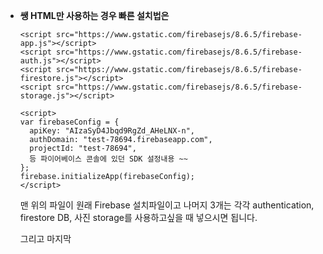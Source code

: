 - **쌩 HTML만 사용하는 경우 빠른 설치법은**
    
    ```tsx
    <script src="https://www.gstatic.com/firebasejs/8.6.5/firebase-app.js"></script>
    <script src="https://www.gstatic.com/firebasejs/8.6.5/firebase-auth.js"></script>
    <script src="https://www.gstatic.com/firebasejs/8.6.5/firebase-firestore.js"></script>
    <script src="https://www.gstatic.com/firebasejs/8.6.5/firebase-storage.js"></script>
    
    <script>
    var firebaseConfig = {
      apiKey: "AIzaSyD4Jbqd9RgZd_AHeLNX-n",
      authDomain: "test-78694.firebaseapp.com",
      projectId: "test-78694",
      등 파이어베이스 콘솔에 있던 SDK 설정내용 ~~
    };
    firebase.initializeApp(firebaseConfig);
    </script>
    ```
    
    맨 위의 파일이 원래 Firebase 설치파일이고 나머지 3개는 각각 authentication, firestore DB, 사진 storage를 사용하고싶을 때 넣으시면 됩니다.
    
    그리고 마지막 <script>태그는 firebase 홈피에서 프로젝트 만들면 자동으로 만들어주는 코든데 거기있던거 복붙하시면 됩니다.
    
    근데 복붙하실 때
    
    import { initializeApp } from "firebase/app"; 이건 필요없고 (9버전에서만 필요)
    
    const app = initializeApp(firebaseConfig); 이거 대신
    
    firebase.initializeApp(firebaseConfig); 저처럼 이렇게 쓰시길 바랍니다.
    
    설치 끝
    
- **내가 리액트나 뷰를 사용하는 경우 설치법은**
    
    ```tsx
    npm install firebase@8.6.5
    ```
    
    프로젝트경로에서 터미널을 오픈하신 후 입력하면 끝입니다.
    
    그리고 index.js 파일에
    
    ```tsx
    import firebase from "firebase/app";
    import "firebase/firestore";
    
    var firebaseConfig = {
      apiKey: "AIzaSyD4Jbqd9RgZd_AHeLNX-n",
      authDomain: "test-78694.firebaseapp.com",
      projectId: "test-78694",
      등 파이어베이스 콘솔에 있던 SDK 설정내용 ~~
    };
    
    firebase.initializeApp(firebaseConfig);
    export const db = firebase.firestore();
    ```
    
    아무데나 입력합니다.
    

프로젝트에서 위의 방법으로 설치 후,

Firebase console 에서 프로젝트를 생성합니다.

[로그인 - Google 계정](https://console.firebase.google.com/u/0/?hl=ko&pli=1)

1. 프로젝트 만들기
    1. 이름정하기
    2. 애널리틱스 선택하기 (자유)
2. 설정하기
    
    Authentication(인증), Firestore(DB), Storage(이미지 업로드용) 시작하기 
    
    DB위치는 asia-northeast3(서울) 선택
    
3. 터미널에 firebase tool 설치
    
    npm install -g firebase-tools@9.12.1
    
    맥북 권한 오류시 이렇게 입력 sudo npm install -g firebase-tools@9.12.1
    
4. firebase 명령어 입력
    
    firebase login (구글 로그인)
    
    firebase init (시작하기)
    
5. index.html 정리하기
    
    복잡한거 싫으니 깔끔하게 정리하기
    
    ```tsx
    <!DOCTYPE html>
    <html>
    <head>
      <meta charset="UTF-8">
      <meta http-equiv="X-UA-Compatible" content="IE=edge">
      <meta name="viewport" content="width=device-width, initial-scale=1.0">
      <title>Document</title>
    </head>
    <body>
    
      <script src="https://www.gstatic.com/firebasejs/8.6.5/firebase-app.js"></script>
      <script src="https://www.gstatic.com/firebasejs/8.6.5/firebase-auth.js"></script>
      <script src="https://www.gstatic.com/firebasejs/8.6.5/firebase-firestore.js"></script>
      <script src="https://www.gstatic.com/firebasejs/8.6.5/firebase-storage.js"></script>
      
    </body>
    </html>
    ```
    
6. SDK 설치하기
    
    톱니바퀴 클릭
    
    내 앱 → 웹 아이콘 클릭
    
    sdk 코드 index.html에 집어 넣기
    
    ```tsx
    <!DOCTYPE html>
    <html>
    <head>
      <meta charset="UTF-8">
      <meta http-equiv="X-UA-Compatible" content="IE=edge">
      <meta name="viewport" content="width=device-width, initial-scale=1.0">
      <title>Document</title>
    </head>
    <body>
    
      <script src="https://www.gstatic.com/firebasejs/8.6.5/firebase-app.js"></script>
      <script src="https://www.gstatic.com/firebasejs/8.6.5/firebase-auth.js"></script>
      <script src="https://www.gstatic.com/firebasejs/8.6.5/firebase-firestore.js"></script>
      <script src="https://www.gstatic.com/firebasejs/8.6.5/firebase-storage.js"></script>
      
    	<script>
        const firebaseConfig = {
          apiKey: "",
          authDomain: "",
          projectId: "",
          storageBucket: "",
          messagingSenderId: "",
          appId: ""
        };
    
        // Initialize Firebase
        firebase.initializeApp(firebaseConfig);
      </script>
    
      
    </body>
    </html>
    ```
    

[주의]

▼ 복붙할 때 이런 코드가 있다면

const app = initializeApp(firebaseConfig);

▼ 이걸로 바꾸기

firebase.initializeApp(firebaseConfig)

1. 프로젝트 시작하기
    
    firebase serve